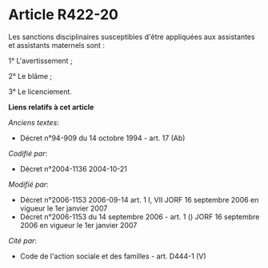 # Article R422-20

Les sanctions disciplinaires susceptibles d'être appliquées aux assistantes et assistants maternels sont :

1° L'avertissement ;

2° Le blâme ;

3° Le licenciement.

**Liens relatifs à cet article**

_Anciens textes_:

  - Décret n°94-909 du 14 octobre 1994 - art. 17 (Ab)

_Codifié par_:

  - Décret n°2004-1136 2004-10-21

_Modifié par_:

  - Décret n°2006-1153 2006-09-14 art. 1 I, VII JORF 16 septembre 2006 en vigueur le 1er janvier 2007
  - Décret n°2006-1153 du 14 septembre 2006 - art. 1 () JORF 16 septembre 2006 en vigueur le 1er janvier 2007

_Cité par_:

  - Code de l'action sociale et des familles - art. D444-1 (V)
